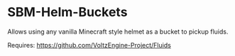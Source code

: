 # SBM-Helm-Buckets
Allows using any vanilla Minecraft style helmet as a bucket to pickup fluids. 

Requires: https://github.com/VoltzEngine-Project/Fluids
